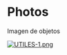 # Photos
Imagen de objetos 


[![UTILES-1.png](https://i.postimg.cc/wBYqrScX/UTILES-1.png)](https://postimg.cc/nXTfjSWr)
